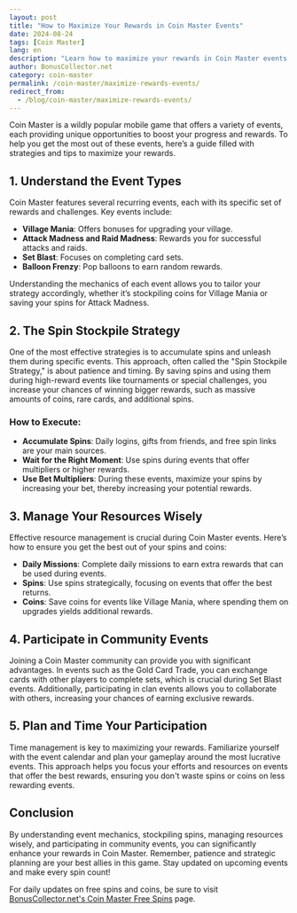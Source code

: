 ```yaml
---
layout: post  
title: "How to Maximize Your Rewards in Coin Master Events"
date: 2024-08-24
tags: [Coin Master]
lang: en  
description: "Learn how to maximize your rewards in Coin Master events with these expert tips and strategies."
author: BonusCollector.net  
category: coin-master  
permalink: /coin-master/maximize-rewards-events/
redirect_from:
  - /blog/coin-master/maximize-rewards-events/
---
```


Coin Master is a wildly popular mobile game that offers a variety of events, each providing unique opportunities to boost your progress and rewards. To help you get the most out of these events, here’s a guide filled with strategies and tips to maximize your rewards.

## 1. Understand the Event Types

Coin Master features several recurring events, each with its specific set of rewards and challenges. Key events include:

- **Village Mania**: Offers bonuses for upgrading your village.
- **Attack Madness and Raid Madness**: Rewards you for successful attacks and raids.
- **Set Blast**: Focuses on completing card sets.
- **Balloon Frenzy**: Pop balloons to earn random rewards.

Understanding the mechanics of each event allows you to tailor your strategy accordingly, whether it’s stockpiling coins for Village Mania or saving your spins for Attack Madness.

## 2. The Spin Stockpile Strategy

One of the most effective strategies is to accumulate spins and unleash them during specific events. This approach, often called the "Spin Stockpile Strategy," is about patience and timing. By saving spins and using them during high-reward events like tournaments or special challenges, you increase your chances of winning bigger rewards, such as massive amounts of coins, rare cards, and additional spins.

### How to Execute:
- **Accumulate Spins**: Daily logins, gifts from friends, and free spin links are your main sources.
- **Wait for the Right Moment**: Use spins during events that offer multipliers or higher rewards.
- **Use Bet Multipliers**: During these events, maximize your spins by increasing your bet, thereby increasing your potential rewards.

## 3. Manage Your Resources Wisely

Effective resource management is crucial during Coin Master events. Here’s how to ensure you get the best out of your spins and coins:

- **Daily Missions**: Complete daily missions to earn extra rewards that can be used during events.
- **Spins**: Use spins strategically, focusing on events that offer the best returns.
- **Coins**: Save coins for events like Village Mania, where spending them on upgrades yields additional rewards.

## 4. Participate in Community Events

Joining a Coin Master community can provide you with significant advantages. In events such as the Gold Card Trade, you can exchange cards with other players to complete sets, which is crucial during Set Blast events. Additionally, participating in clan events allows you to collaborate with others, increasing your chances of earning exclusive rewards.

## 5. Plan and Time Your Participation

Time management is key to maximizing your rewards. Familiarize yourself with the event calendar and plan your gameplay around the most lucrative events. This approach helps you focus your efforts and resources on events that offer the best rewards, ensuring you don't waste spins or coins on less rewarding events.

## Conclusion

By understanding event mechanics, stockpiling spins, managing resources wisely, and participating in community events, you can significantly enhance your rewards in Coin Master. Remember, patience and strategic planning are your best allies in this game. Stay updated on upcoming events and make every spin count!

For daily updates on free spins and coins, be sure to visit [BonusCollector.net's Coin Master Free Spins](https://bonuscollector.net/coin-master-free-spins/) page.